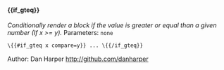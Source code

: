 #### \{{if_gteq}}
_Conditionally render a block if the value is greater or equal than a given number (If x >= y)._
Parameters: `none`

```html
\{{#if_gteq x compare=y}} ... \{{/if_gteq}}
```

Author: Dan Harper <http://github.com/danharper>